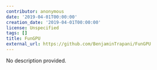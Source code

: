 ```yaml
---
contributor: anonymous
date: '2019-04-01T00:00:00'
creation_date: '2019-04-01T00:00:00'
license: Unspecified
tags: []
title: FunGPU
external_url: https://github.com/BenjaminTrapani/FunGPU
---
```


No description provided.
